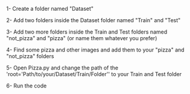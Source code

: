 1- Create a folder named "Dataset"

2- Add two folders inside the Dataset folder named "Train" and "Test"

3- Add two more folders inside the Train and Test folders named "not_pizza" and "pizza" (or name them whatever you prefer)

4- Find some pizza and other images and add them to your "pizza" and "not_pizza" folders

5- Open Pizza.py and change the path of the 'root='Path/to/your/Dataset/Train/Folder'' to your Train and Test folder

6- Run the code


